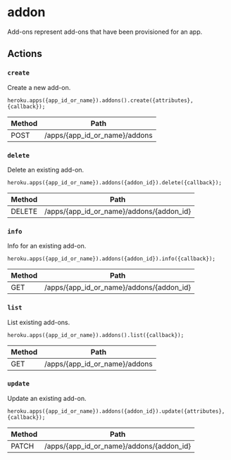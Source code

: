 # addon

Add-ons represent add-ons that have been provisioned for an app.

## Actions

### `create`

Create a new add-on.

`heroku.apps({app_id_or_name}).addons().create({attributes}, {callback});`

Method | Path
--- | ---
POST | /apps/{app_id_or_name}/addons

### `delete`

Delete an existing add-on.

`heroku.apps({app_id_or_name}).addons({addon_id}).delete({callback});`

Method | Path
--- | ---
DELETE | /apps/{app_id_or_name}/addons/{addon_id}

### `info`

Info for an existing add-on.

`heroku.apps({app_id_or_name}).addons({addon_id}).info({callback});`

Method | Path
--- | ---
GET | /apps/{app_id_or_name}/addons/{addon_id}

### `list`

List existing add-ons.

`heroku.apps({app_id_or_name}).addons().list({callback});`

Method | Path
--- | ---
GET | /apps/{app_id_or_name}/addons

### `update`

Update an existing add-on.

`heroku.apps({app_id_or_name}).addons({addon_id}).update({attributes}, {callback});`

Method | Path
--- | ---
PATCH | /apps/{app_id_or_name}/addons/{addon_id}

